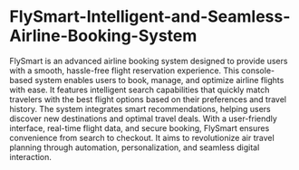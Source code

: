 # FlySmart-Intelligent-and-Seamless-Airline-Booking-System

FlySmart is an advanced airline booking system designed to provide users with a smooth, hassle-free flight reservation experience. This console-based system enables users to book, manage, and optimize airline flights with ease. It features intelligent search capabilities that quickly match travelers with the best flight options based on their preferences and travel history. The system integrates smart recommendations, helping users discover new destinations and optimal travel deals. With a user-friendly interface, real-time flight data, and secure booking, FlySmart ensures convenience from search to checkout. It aims to revolutionize air travel planning through automation, personalization, and seamless digital interaction.
